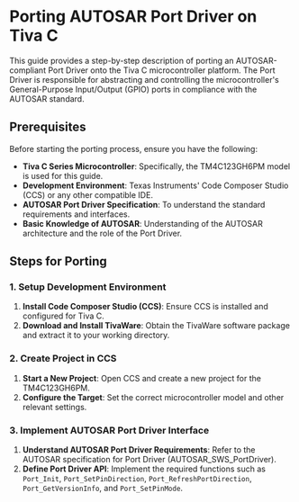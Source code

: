 # Porting AUTOSAR Port Driver on Tiva C

This guide provides a step-by-step description of porting an AUTOSAR-compliant Port Driver onto the Tiva C microcontroller platform. The Port Driver is responsible for abstracting and controlling the microcontroller's General-Purpose Input/Output (GPIO) ports in compliance with the AUTOSAR standard.

## Prerequisites

Before starting the porting process, ensure you have the following:

- **Tiva C Series Microcontroller**: Specifically, the TM4C123GH6PM model is used for this guide.
- **Development Environment**: Texas Instruments' Code Composer Studio (CCS) or any other compatible IDE.
- **AUTOSAR Port Driver Specification**: To understand the standard requirements and interfaces.
- **Basic Knowledge of AUTOSAR**: Understanding of the AUTOSAR architecture and the role of the Port Driver.

## Steps for Porting

### 1. Setup Development Environment

1. **Install Code Composer Studio (CCS)**: Ensure CCS is installed and configured for Tiva C.
2. **Download and Install TivaWare**: Obtain the TivaWare software package and extract it to your working directory.

### 2. Create Project in CCS

1. **Start a New Project**: Open CCS and create a new project for the TM4C123GH6PM.
2. **Configure the Target**: Set the correct microcontroller model and other relevant settings.

### 3. Implement AUTOSAR Port Driver Interface

1. **Understand AUTOSAR Port Driver Requirements**: Refer to the AUTOSAR specification for Port Driver (AUTOSAR_SWS_PortDriver).
2. **Define Port Driver API**: Implement the required functions such as `Port_Init`, `Port_SetPinDirection`, `Port_RefreshPortDirection`, `Port_GetVersionInfo`, and `Port_SetPinMode`.

